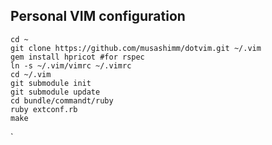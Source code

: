 
## Personal VIM configuration

    cd ~
    git clone https://github.com/musashimm/dotvim.git ~/.vim
    gem install hpricot #for rspec
    ln -s ~/.vim/vimrc ~/.vimrc
    cd ~/.vim
    git submodule init
    git submodule update
    cd bundle/commandt/ruby
    ruby extconf.rb
    make

`
